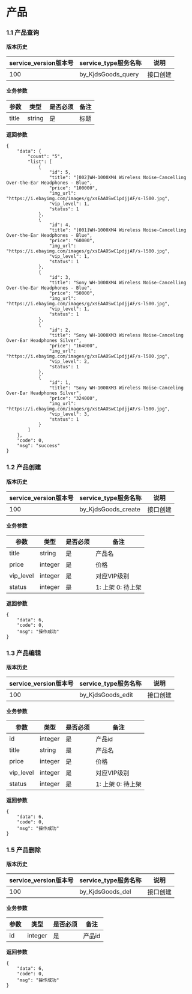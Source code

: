 # 产品

### 1.1 产品查询


**版本历史**

|service_version版本号|service_type服务名称|说明|
|----|---|---|
|100|by_KjdsGoods_query|接口创建|

**业务参数**

|参数 |类型|是否必须|备注|
| ---------------- | ------------------------ | ------------------------ | ------------------------ |
|title|string|是|标题|

**返回参数** 
```
{
    "data": {
        "count": "5",
        "list": [
            {
                "id": 5,
                "title": "[002]WH-1000XM4 Wireless Noise-Cancelling Over-the-Ear Headphones - Blue",
                "price": "100000",
                "img_url": "https://i.ebayimg.com/images/g/xsEAAOSwC1pdjjAF/s-l500.jpg",
                "vip_level": 1,
                "status": 1
            },
            {
                "id": 4,
                "title": "[001]WH-1000XM4 Wireless Noise-Cancelling Over-the-Ear Headphones - Blue",
                "price": "60000",
                "img_url": "https://i.ebayimg.com/images/g/xsEAAOSwC1pdjjAF/s-l500.jpg",
                "vip_level": 1,
                "status": 1
            },
            {
                "id": 3,
                "title": "Sony WH-1000XM4 Wireless Noise-Cancelling Over-the-Ear Headphones - Blue",
                "price": "50000",
                "img_url": "https://i.ebayimg.com/images/g/xsEAAOSwC1pdjjAF/s-l500.jpg",
                "vip_level": 1,
                "status": 1
            },
            {
                "id": 2,
                "title": "Sony WH-1000XM3 Wireless Noise-Canceling Over-Ear Headphones Silver",
                "price": "164000",
                "img_url": "https://i.ebayimg.com/images/g/xsEAAOSwC1pdjjAF/s-l500.jpg",
                "vip_level": 2,
                "status": 1
            },
            {
                "id": 1,
                "title": "Sony WH-1000XM3 Wireless Noise-Canceling Over-Ear Headphones Silver",
                "price": "324000",
                "img_url": "https://i.ebayimg.com/images/g/xsEAAOSwC1pdjjAF/s-l500.jpg",
                "vip_level": 3,
                "status": 1
            }
        ]
    },
    "code": 0,
    "msg": "success"
}
```

### 1.2 产品创建

**版本历史**

|service_version版本号|service_type服务名称|说明|
|----|---|---|
|100|by_KjdsGoods_create|接口创建|

**业务参数**

|参数 |类型|是否必须|备注|
| ---------------- | ------------------------ | ------------------------ | ------------------------ |
|title|string|是|产品名|
|price|integer|是|价格|
|vip_level|integer|是|对应VIP级别|
|status|integer|是|1: 上架 0: 待上架|

**返回参数** 
```
{
    "data": 6,
    "code": 0,
    "msg": "操作成功"
}
```

### 1.3 产品编辑

**版本历史**

|service_version版本号|service_type服务名称|说明|
|----|---|---|
|100|by_KjdsGoods_edit|接口创建|

**业务参数**

|参数 |类型|是否必须|备注|
| ---------------- | ------------------------ | ------------------------ | ------------------------ |
|id|integer|是|产品id|
|title|string|是|产品名|
|price|integer|是|价格|
|vip_level|integer|是|对应VIP级别|
|status|integer|是|1: 上架 0: 待上架|

**返回参数** 
```
{
    "data": 6,
    "code": 0,
    "msg": "操作成功"
}
```


### 1.5 产品删除

**版本历史**

|service_version版本号|service_type服务名称|说明|
|----|---|---|
|100|by_KjdsGoods_del|接口创建|

**业务参数**

|参数 |类型|是否必须|备注|
| ---------------- | ------------------------ | ------------------------ | ------------------------ |
|id|integer|是|产品id|

**返回参数** 
```
{
    "data": 6,
    "code": 0,
    "msg": "操作成功"
}
```
